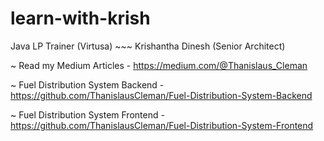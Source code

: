 # learn-with-krish
 Java LP Trainer (Virtusa) ~~~ Krishantha Dinesh (Senior Architect)

~ Read my Medium Articles - https://medium.com/@Thanislaus_Cleman 

~ Fuel Distribution System Backend - https://github.com/ThanislausCleman/Fuel-Distribution-System-Backend

~ Fuel Distribution System Frontend - https://github.com/ThanislausCleman/Fuel-Distribution-System-Frontend
